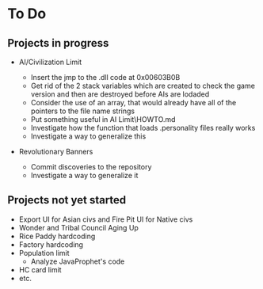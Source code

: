 # To Do 

Projects in progress
--------------------

* AI/Civilization Limit
  - Insert the jmp to the .dll code at 0x00603B0B
  - Get rid of the 2 stack variables which are created to check the game version and then are destroyed before AIs are lodaded
  - Consider the use of an array, that would already have all of the pointers to the file name strings
  - Put something useful in AI Limit\HOWTO.md
  - Investigate how the function that loads .personality files really works
  - Investigate a way to generalize this
  
* Revolutionary Banners
  - Commit discoveries to the repository
  - Investigate a way to generalize it
  
  
Projects not yet started
------------------------

* Export UI for Asian civs and Fire Pit UI for Native civs
* Wonder and Tribal Council Aging Up
* Rice Paddy hardcoding
* Factory hardcoding
* Population limit
  - Analyze JavaProphet's code
* HC card limit
* etc.